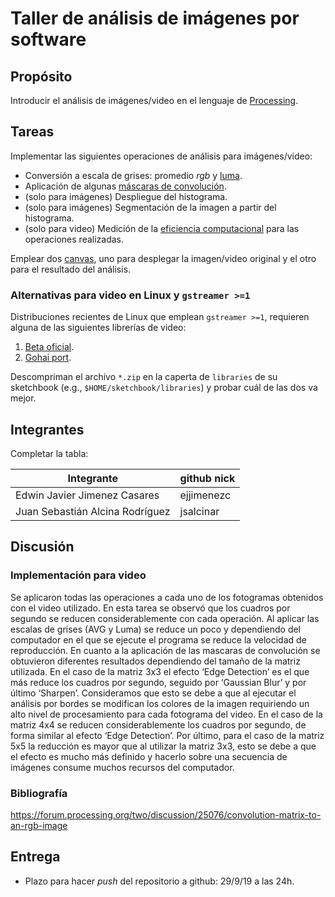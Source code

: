 # Taller de análisis de imágenes por software

## Propósito

Introducir el análisis de imágenes/video en el lenguaje de [Processing](https://processing.org/).

## Tareas

Implementar las siguientes operaciones de análisis para imágenes/video:

* Conversión a escala de grises: promedio _rgb_ y [luma](https://en.wikipedia.org/wiki/HSL_and_HSV#Disadvantages).
* Aplicación de algunas [máscaras de convolución](https://en.wikipedia.org/wiki/Kernel_(image_processing)).
* (solo para imágenes) Despliegue del histograma.
* (solo para imágenes) Segmentación de la imagen a partir del histograma.
* (solo para video) Medición de la [eficiencia computacional](https://processing.org/reference/frameRate.html) para las operaciones realizadas.

Emplear dos [canvas](https://processing.org/reference/PGraphics.html), uno para desplegar la imagen/video original y el otro para el resultado del análisis.

### Alternativas para video en Linux y `gstreamer >=1`

Distribuciones recientes de Linux que emplean `gstreamer >=1`, requieren alguna de las siguientes librerías de video:

1. [Beta oficial](https://github.com/processing/processing-video/releases).
2. [Gohai port](https://github.com/gohai/processing-video/releases/tag/v1.0.2).

Descompriman el archivo `*.zip` en la caperta de `libraries` de su sketchbook (e.g., `$HOME/sketchbook/libraries`) y probar cuál de las dos va mejor.

## Integrantes

Completar la tabla:

| Integrante | github nick |
|------------|-------------|
|Edwin Javier Jimenez Casares               |  ejjimenezc           |
|Juan Sebastián Alcina Rodríguez            |  jsalcinar            |

## Discusión

### Implementación para video

Se aplicaron todas las operaciones a cada uno de los fotogramas obtenidos con el video utilizado. En esta tarea se observó que los cuadros por segundo se reducen considerablemente con cada operación. Al aplicar las escalas de grises (AVG y Luma) se reduce un poco y dependiendo del computador en el que se ejecute el programa se reduce la velocidad de reproducción. 
En cuanto a la aplicación de las mascaras de convolución se obtuvieron diferentes resultados dependiendo del tamaño de la matriz utilizada. En el caso de la matriz 3x3 el efecto ‘Edge Detection’ es el que más reduce los cuadros por segundo, seguido por ‘Gaussian Blur’ y por último ‘Sharpen’. Consideramos que esto se debe a que al ejecutar el análisis por bordes se modifican los colores de la imagen requiriendo un alto nivel de procesamiento para cada fotograma del video. En el caso de la matriz 4x4 se reducen considerablemente los cuadros por segundo, de forma similar al efecto ‘Edge Detection’. Por último, para el caso de la matriz 5x5 la reducción es mayor que al utilizar la matriz 3x3, esto se debe a que el efecto es mucho más definido y hacerlo sobre una secuencia de imágenes consume muchos recursos del computador.

### Bibliografía

https://forum.processing.org/two/discussion/25076/convolution-matrix-to-an-rgb-image

## Entrega

* Plazo para hacer _push_ del repositorio a github: 29/9/19 a las 24h.
